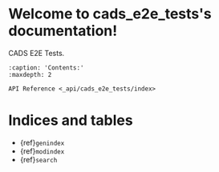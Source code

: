 # Welcome to cads_e2e_tests's documentation!

CADS E2E Tests.

```{toctree}
:caption: 'Contents:'
:maxdepth: 2

API Reference <_api/cads_e2e_tests/index>
```

# Indices and tables

- {ref}`genindex`
- {ref}`modindex`
- {ref}`search`

